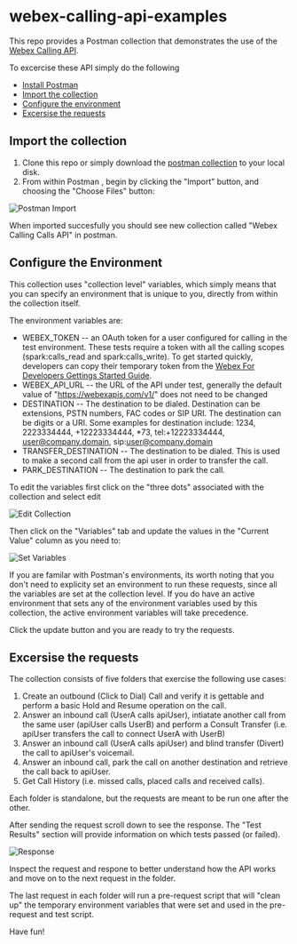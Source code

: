 # webex-calling-api-examples
This repo provides a Postman collection that demonstrates the use of the [Webex Calling API](https://developer.webex.com/docs/api/guides/webex-calling).

To excercise these API simply do the following
* [Install Postman](https://www.postman.com/downloads/)
* [Import the collection](#import-the-collection)
* [Configure the environment](#configure-the-environment)
* [Excersise the requests](#exercise-the-resquests)

## Import the collection
1) Clone this repo or simply download the [postman collection](./webex-calling-calls-api.json) to your local disk.
2) From within Postman , begin by clicking the "Import" button, and choosing the "Choose Files" button:

  ![Postman Import](./images/import.png)

When imported succesfully you should see new collection called "Webex Calling Calls API" in postman.

## Configure the Environment

This collection uses "collection level" variables, which simply means that you can specify an environment that is unique to you, directly from within the collection itself.   

The environment variables are: 

* WEBEX_TOKEN -- an OAuth token for a user configured for calling in the test environment. These tests require a token with all the calling scopes (spark:calls_read and spark:calls_write).  To get started quickly, developers can copy their temporary token from the [Webex For Developers Gettings Started Guide](https://developer.webex.com/docs/api/getting-started#accounts-and-authentication). 
* WEBEX_API_URL -- the URL of the API under test, generally the default value of "https://webexapis.com/v1/" does not need to be changed
* DESTINATION -- The destination to be dialed. Destination can be extensions, PSTN numbers, FAC codes or SIP URI. The destination can be digits or a URI. Some examples for destination include: 1234, 2223334444, +12223334444, *73, tel:+12223334444, user@company.domain, sip:user@company.domain
* TRANSFER_DESTINATION -- The destination to be dialed. This is used to make a second call from the api user in order to transfer the call.
* PARK_DESTINATION  -- The destination to park the call.
  
To edit the variables first click on the "three dots" associated with the collection and select edit

  ![Edit Collection](./images/edit-collection.png)

Then click on the "Variables" tab and update the values in the "Current Value" column as you need to:

  ![Set Variables](./images/set-variables.png)

If you are familar with Postman's environments, its worth noting that you don't need to explicity set an environment to run these requests, since all the variables are set at the collection level.  If you do have an active environment that sets any of the environment variables used by this collection, the active environment variables will take precedence. 

Click the update button and you are ready to try the requests.

## Excersise the requests

The collection consists of five folders that exercise the following use cases:

1) Create an outbound (Click to Dial) Call and verify it is gettable and perform a basic Hold and Resume operation on the call.
2) Answer an inbound call (UserA calls apiUser), intiatate another call from the same user (apiUser calls UserB) and perform a Consult Transfer (i.e. apiUser transfers the call to connect UserA with UserB)
3) Answer an inbound call (UserA calls apiUser) and blind transfer (Divert) the call to apiUser's voicemail.
4) Answer an inbound call, park the call on another destination and retrieve the call back to apiUser.
5) Get Call History (i.e. missed calls, placed calls and received calls).

Each folder is standalone, but the requests are meant to be run one after the other.

After sending the request scroll down to see the response.  The "Test Results" section will provide information on which tests passed (or failed).

  ![Response](./images/response.png)

Inspect the request and respone to better understand how the API works and move on to the next request in the folder.

The last request in each folder will run a pre-request script that will "clean up" the temporary environment variables that were set and used in the pre-request and test script.

Have fun!
